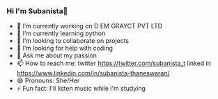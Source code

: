 ### Hi I'm Subanista👋


- 🔭 I’m currently working on D EM GRAYCT PVT LTD
- 🌱 I’m currently learning python
- 👯 I’m looking to collaborate on projects
- 🤔 I’m looking for help with coding
- 💬 Ask me about my passion 
- 📫 How to reach me: twitter https://twitter.com/subanista_t linked in https://www.linkedin.com/in/subanista-thaneswaran/
- 😄 Pronouns: She/Her
- ⚡ Fun fact: I'll listen music while i'm studying

